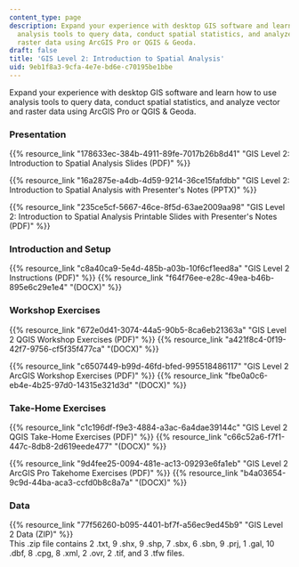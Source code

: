 ```yaml
---
content_type: page
description: Expand your experience with desktop GIS software and learn how to use
  analysis tools to query data, conduct spatial statistics, and analyze vector and
  raster data using ArcGIS Pro or QGIS & Geoda.
draft: false
title: 'GIS Level 2: Introduction to Spatial Analysis'
uid: 9eb1f8a3-9cfa-4e7e-bd6e-c70195be1bbe
---
```

Expand your experience with desktop GIS software and learn how to use analysis tools to query data, conduct spatial statistics, and analyze vector and raster data using ArcGIS Pro or QGIS & Geoda.

### Presentation

{{% resource_link "178633ec-384b-4911-89fe-7017b26b8d41" "GIS Level 2: Introduction to Spatial Analysis Slides (PDF)" %}}

{{% resource_link "16a2875e-a4db-4d59-9214-36ce15fafdbb" "GIS Level 2: Introduction to Spatial Analysis with Presenter's Notes (PPTX)" %}}

{{% resource_link "235ce5cf-5667-46ce-8f5d-63ae2009aa98" "GIS Level 2: Introduction to Spatial Analysis Printable Slides with Presenter's Notes (PDF)" %}}

### Introduction and Setup

{{% resource_link "c8a40ca9-5e4d-485b-a03b-10f6cf1eed8a" "GIS Level 2 Instructions (PDF)" %}} {{% resource_link "f64f76ee-e28c-49ea-b46b-895e6c29e1e4" "(DOCX)" %}}

### Workshop Exercises

{{% resource_link "672e0d41-3074-44a5-90b5-8ca6eb21363a" "GIS Level 2 QGIS Workshop Exercises (PDF)" %}} {{% resource_link "a421f8c4-0f19-42f7-9756-cf5f35f477ca" "(DOCX)" %}}

{{% resource_link "c6507449-b99d-46fd-bfed-995518486117" "GIS Level 2 ArcGIS Workshop Exercises (PDF)" %}} {{% resource_link "fbe0a0c6-eb4e-4b25-97d0-14315e321d3d" "(DOCX)" %}}

### Take-Home Exercises

{{% resource_link "c1c196df-f9e3-4884-a3ac-6a4dae39144c" "GIS Level 2 QGIS Take-Home Exercises (PDF)" %}} {{% resource_link "c66c52a6-f7f1-447c-8db8-2d619eede477" "(DOCX)" %}}

{{% resource_link "9d4fee25-0094-481e-ac13-09293e6fa1eb" "GIS Level 2 ArcGIS Pro Takehome Exercises (PDF)" %}} {{% resource_link "b4a03654-9c9d-44ba-aca3-ccfd0b8c8a7a" "(DOCX)" %}}

### Data

{{% resource_link "77f56260-b095-4401-bf7f-a56ec9ed45b9" "GIS Level 2 Data (ZIP)" %}}   
This .zip file contains 2 .txt, 9 .shx, 9 .shp, 7 .sbx, 6 .sbn, 9 .prj, 1 .gal, 10 .dbf, 8 .cpg, 8 .xml, 2 .ovr, 2 .tif, and 3 .tfw files.
